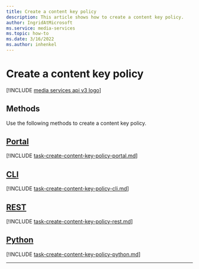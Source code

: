 ```yaml
---
title: Create a content key policy
description: This article shows how to create a content key policy.
author: IngridAtMicrosoft
ms.service: media-services
ms.topic: how-to
ms.date: 3/16/2022
ms.author: inhenkel
---
```


# Create a content key policy

[!INCLUDE [media services api v3 logo](./includes/v3-hr.md)]

## Methods

Use the following methods to create a content key policy.

## [Portal](#tab/portal/)

[!INCLUDE [task-create-content-key-policy-portal.md](includes/task-create-content-key-policy-portal.md)]

## [CLI](#tab/cli/)

[!INCLUDE [task-create-content-key-policy-cli.md](includes/task-create-content-key-policy-cli.md)]

## [REST](#tab/rest/)

[!INCLUDE [task-create-content-key-policy-rest.md](includes/task-create-content-key-policy-rest.md)]

## [Python](#tab/python/)

[!INCLUDE [task-create-content-key-policy-python.md](includes/task-create-content-key-policy-python.md)]

---
